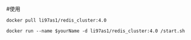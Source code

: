 #使用

	docker pull li97as1/redis_cluster:4.0

	docker run --name $yourName -d li97as1/redis_cluster:4.0 /start.sh
